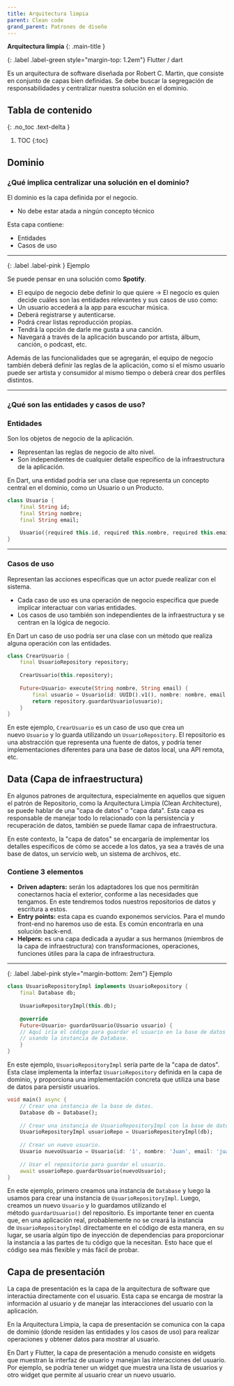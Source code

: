 ```yaml
---
title: Arquitectura limpia
parent: Clean code
grand_parent: Patrones de diseño
---
```


**Arquitectura limpia** 
{: .main-title }

{: .label .label-green style="margin-top: 1.2em"}
Flutter / dart

Es un arquitectura de software diseñada por Robert C. Martin, que consiste en conjunto de capas bien definidas. Se debe buscar la segregación de responsabilidades y centralizar nuestra solución en el dominio.

## Tabla de contenido
{: .no_toc .text-delta }

1. TOC
{:toc}

<div class="code-example" markdown="1">

## **Dominio**
    
### **¿Qué implica centralizar una solución en el dominio?**

El dominio es la capa definida por el negocio.

- No debe estar atada a ningún concepto técnico

Esta capa contiene:

- Entidades
- Casos de uso

---

{: .label .label-pink }
Ejemplo

Se puede pensar en una solución como **Spotify**.

- El equipo de negocio debe definir lo que quiere → El negocio es quien decide cuáles son las entidades relevantes y sus casos de uso como:
- Un usuario accederá a la app para escuchar música.
- Deberá registrarse y autenticarse.
- Podrá crear listas reproducción propias.
- Tendrá la opción de darle me gusta a una canción.
- Navegará a través de la aplicación buscando por artista, álbum, canción, o podcast, etc.

Además de las funcionalidades que se agregarán, el equipo de negocio también deberá definir las reglas de la aplicación, como si el mismo usuario puede ser artista y consumidor al mismo tiempo o deberá crear dos perfiles distintos.

---

### **¿Qué son las entidades y casos de uso?**

### **Entidades**

Son los objetos de negocio de la aplicación. 

- Representan las reglas de negocio de alto nivel.
- Son independientes de cualquier detalle específico de la infraestructura de la aplicación.

En Dart, una entidad podría ser una clase que representa un concepto central en el dominio, como un Usuario o un Producto.

```dart
class Usuario {
    final String id;
    final String nombre;
    final String email;
    
    Usuario({required this.id, required this.nombre, required this.email});
}
```
---

### **Casos de uso**

Representan las acciones especificas que un actor puede realizar con el sistema. 

- Cada caso de uso es una operación de negocio especifica que puede implicar interactuar con varias entidades.
- Los casos de uso también son independientes de la infraestructura y se centran en la lógica de negocio.

En Dart un caso de uso podría ser una clase con un método que realiza alguna operación con las entidades.

```dart
class CrearUsuario {
    final UsuarioRepository repository;
    
    CrearUsuario(this.repository);
    
    Future<Usuario> execute(String nombre, String email) {
        final usuario = Usuario(id: UUID().v1(), nombre: nombre, email: email);
        return repository.guardarUsuario(usuario);
    }
}
```

En este ejemplo, `CrearUsuario` es un caso de uso que crea un nuevo `Usuario` y lo guarda utilizando un `UsuarioRepository`. El repositorio es una abstracción que representa una fuente de datos, y podría tener implementaciones diferentes para una base de datos local, una API remota, etc.

</div>

<div class="code-example" markdown="1">

## **Data (Capa de infraestructura)**

En algunos patrones de arquitectura, especialmente en aquellos que siguen el patrón de Repositorio, como la Arquitectura Limpia (Clean Architecture), se puede hablar de una "capa de datos" o "capa data". Esta capa es responsable de manejar todo lo relacionado con la persistencia y recuperación de datos, también se puede llamar capa de infraestructura.

En este contexto, la "capa de datos" se encargaría de implementar los detalles específicos de cómo se accede a los datos, ya sea a través de una base de datos, un servicio web, un sistema de archivos, etc.

### **Contiene 3 elementos**

- **Driven adapters:** serán los adaptadores los que nos permitirán conectarnos hacia el exterior, conforme a las necesidades que tengamos. En este tendremos todos nuestros repositorios de datos y escritura a estos.
- **Entry points:** esta capa es cuando exponemos servicios. Para el mundo front-end no haremos uso de esta. Es común encontrarla en una solución back-end.
- **Helpers:** es una capa dedicada a ayudar a sus hermanos (miembros de la capa de infraestructura) con transformaciones, operaciones, funciones útiles para la capa de infraestructura.

---

{: .label .label-pink style="margin-bottom: 2em"}
Ejemplo

```dart
class UsuarioRepositoryImpl implements UsuarioRepository {
    final Database db;
    
    UsuarioRepositoryImpl(this.db);
    
    @override
    Future<Usuario> guardarUsuario(Usuario usuario) {
    // Aquí iría el código para guardar el usuario en la base de datos
    // usando la instancia de Database.
    }
}
```

En este ejemplo, `UsuarioRepositoryImpl` sería parte de la "capa de datos". Esta clase implementa la interfaz `UsuarioRepository` definida en la capa de dominio, y proporciona una implementación concreta que utiliza una base de datos para persistir usuarios.

```dart
void main() async {
    // Crear una instancia de la base de datos.
    Database db = Database();
    
    // Crear una instancia de UsuarioRepositoryImpl con la base de datos.
    UsuarioRepositoryImpl usuarioRepo = UsuarioRepositoryImpl(db);
    
    // Crear un nuevo usuario.
    Usuario nuevoUsuario = Usuario(id: '1', nombre: 'Juan', email: 'juan@example.com');
    
    // Usar el repositorio para guardar el usuario.
    await usuarioRepo.guardarUsuario(nuevoUsuario);
}
```

En este ejemplo, primero creamos una instancia de `Database` y luego la usamos para crear una instancia de `UsuarioRepositoryImpl`. Luego, creamos un nuevo `Usuario` y lo guardamos utilizando el método `guardarUsuario()` del repositorio.
Es importante tener en cuenta que, en una aplicación real, probablemente no se creará la instancia de `UsuarioRepositoryImpl` directamente en el código de esta manera, en su lugar, se usaría algún tipo de inyección de dependencias para proporcionar la instancia a las partes de tu código que la necesitan. Esto hace que el código sea más flexible y más fácil de probar.

</div>

<div class="code-example" markdown="1">

## **Capa de presentación**

La capa de presentación es la capa de la arquitectura de software que interactúa directamente con el usuario. Esta capa se encarga de mostrar la información al usuario y de manejar las interacciones del usuario con la aplicación.

En la Arquitectura Limpia, la capa de presentación se comunica con la capa de dominio (donde residen las entidades y los casos de uso) para realizar operaciones y obtener datos para mostrar al usuario.

En Dart y Flutter, la capa de presentación a menudo consiste en widgets que muestran la interfaz de usuario y manejan las interacciones del usuario. Por ejemplo, se podría tener un widget que muestra una lista de usuarios y otro widget que permite al usuario crear un nuevo usuario.

</div>